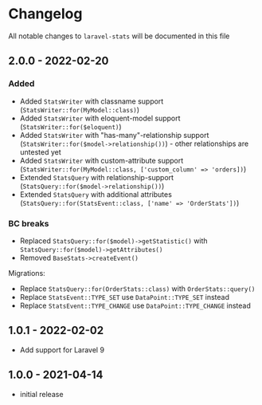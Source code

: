 # Changelog

All notable changes to `laravel-stats` will be documented in this file

## 2.0.0 - 2022-02-20

### Added
 
- Added `StatsWriter` with classname support (`StatsWriter::for(MyModel::class)`) 
- Added `StatsWriter` with eloquent-model support (`StatsWriter::for($eloquent)`) 
- Added `StatsWriter` with "has-many"-relationship support (`StatsWriter::for($model->relationship())`) - other relationships are untested yet  
- Added `StatsWriter` with custom-attribute support (`StatsWriter::for(MyModel::class, ['custom_column' => 'orders])`)
- Extended `StatsQuery` with relationship-support (`StatsQuery::for($model->relationship())`)
- Extended `StatsQuery` with additional attributes (`StatsQuery::for(StatsEvent::class, ['name' => 'OrderStats'])`)

### BC breaks

- Replaced `StatsQuery::for($model)->getStatistic()` with `StatsQuery::for($model)->getAttributes()` 
- Removed `BaseStats->createEvent()` 

Migrations:

- Replace `StatsQuery::for(OrderStats::class)` with `OrderStats::query()`
- Replace `StatsEvent::TYPE_SET` use `DataPoint::TYPE_SET` instead
- Replace `StatsEvent::TYPE_CHANGE` use `DataPoint::TYPE_CHANGE` instead

## 1.0.1 - 2022-02-02

- Add support for Laravel 9

## 1.0.0 - 2021-04-14

- initial release
